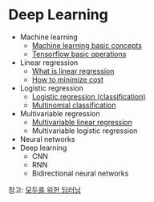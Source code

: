 # Deep Learning

- Machine learning
  - [Machine learning basic concepts](https://github.com/jionchu/TIL/blob/master/Deep%20Learning/Machine%20learning%20basic%20concepts.md)
  - [Tensorflow basic operations](https://github.com/jionchu/TIL/blob/master/Deep%20Learning/Tensorflow%20basic%20operations.md)
- Linear regression
  - [What is linear regression](https://github.com/jionchu/TIL/blob/master/Deep%20Learning/Linear%20regression.md)
  - [How to minimize cost](https://github.com/jionchu/TIL/blob/master/Deep%20Learning/How%20to%20minimize%20cost.md)
- Logistic regression
  - [Logistic regression (classification)](https://github.com/jionchu/TIL/blob/master/Deep%20Learning/Logistic%20regression%20(classification).md)
  - [Multinomial classification](https://github.com/jionchu/TIL/blob/master/Deep%20Learning/Multinomial%20classification.md)
- Multivariable regression
  - [Multivariable linear regression](https://github.com/jionchu/TIL/blob/master/Deep%20Learning/Multivariable%20linear%20regression.md)
  - Multivariable logistic regression
- Neural networks
- Deep learning
  - CNN
  - RNN
  - Bidirectional neural networks

참고: [모두를 위한 딥러닝](https://www.youtube.com/watch?v=BS6O0zOGX4E&list=PLlMkM4tgfjnLSOjrEJN31gZATbcj_MpUm)